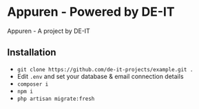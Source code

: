 # Appuren - Powered by DE-IT
Appuren - A project by DE-IT

## Installation
- `git clone https://github.com/de-it-projects/example.git .`
- Edit `.env` and set your database & email connection details
- `composer i`
- `npm i`
- `php artisan migrate:fresh`

